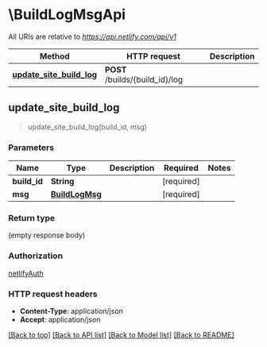 # \BuildLogMsgApi

All URIs are relative to *https://api.netlify.com/api/v1*

Method | HTTP request | Description
------------- | ------------- | -------------
[**update_site_build_log**](BuildLogMsgApi.md#update_site_build_log) | **POST** /builds/{build_id}/log | 



## update_site_build_log

> update_site_build_log(build_id, msg)


### Parameters


Name | Type | Description  | Required | Notes
------------- | ------------- | ------------- | ------------- | -------------
**build_id** | **String** |  | [required] |
**msg** | [**BuildLogMsg**](BuildLogMsg.md) |  | [required] |

### Return type

 (empty response body)

### Authorization

[netlifyAuth](../README.md#netlifyAuth)

### HTTP request headers

- **Content-Type**: application/json
- **Accept**: application/json

[[Back to top]](#) [[Back to API list]](../README.md#documentation-for-api-endpoints) [[Back to Model list]](../README.md#documentation-for-models) [[Back to README]](../README.md)

